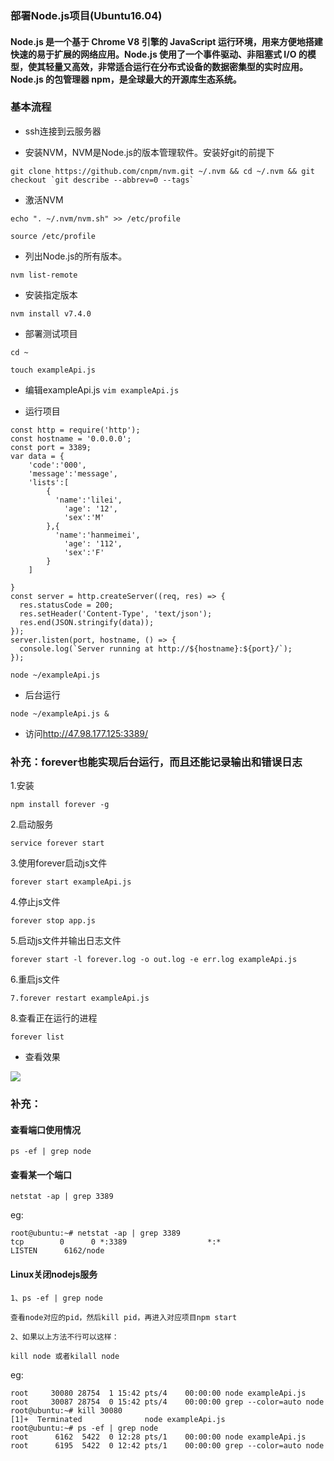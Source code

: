 ### 部署Node.js项目(Ubuntu16.04)
#### Node.js 是一个基于 Chrome V8 引擎的 JavaScript 运行环境，用来方便地搭建快速的易于扩展的网络应用。Node.js 使用了一个事件驱动、非阻塞式 I/O 的模型，使其轻量又高效，非常适合运行在分布式设备的数据密集型的实时应用。Node.js 的包管理器 npm，是全球最大的开源库生态系统。

### 基本流程
- ssh连接到云服务器 
 
- 安装NVM，NVM是Node.js的版本管理软件。安装好git的前提下

```
git clone https://github.com/cnpm/nvm.git ~/.nvm && cd ~/.nvm && git checkout `git describe --abbrev=0 --tags`
```
- 激活NVM 

```echo ". ~/.nvm/nvm.sh" >> /etc/profile ```

```source /etc/profile```

- 列出Node.js的所有版本。

```nvm list-remote```

- 安装指定版本

```nvm install v7.4.0```

- 部署测试项目

```cd ~```

```touch exampleApi.js```

- 编辑exampleApi.js ```vim exampleApi.js```

- 运行项目

```
const http = require('http');
const hostname = '0.0.0.0';
const port = 3389;
var data = {
    'code':'000',
    'message':'message',
    'lists':[
        {
          'name':'lilei',
            'age': '12',
            'sex':'M'
        },{
          'name':'hanmeimei',
            'age': '112',
            'sex':'F'
        }
    ]

}
const server = http.createServer((req, res) => {
  res.statusCode = 200;
  res.setHeader('Content-Type', 'text/json');
  res.end(JSON.stringify(data));
});
server.listen(port, hostname, () => {
  console.log(`Server running at http://${hostname}:${port}/`);
});
```

```node ~/exampleApi.js```

- 后台运行 

```node ~/exampleApi.js &```

- 访问<http://47.98.177.125:3389/>

### 补充：forever也能实现后台运行，而且还能记录输出和错误日志  

1.安装
```
npm install forever -g
```

2.启动服务
```
service forever start
```

3.使用forever启动js文件
```
forever start exampleApi.js
```

4.停止js文件

```
forever stop app.js
```

5.启动js文件并输出日志文件

```
forever start -l forever.log -o out.log -e err.log exampleApi.js
```

6.重启js文件

```
7.forever restart exampleApi.js
```

8.查看正在运行的进程

```
forever list
```

- 查看效果

![](http://p2bzzkn05.bkt.clouddn.com/18-6-30/49287068.jpg)

### 补充：
#### 查看端口使用情况
```ps -ef | grep node```
#### 查看某一个端口
```
netstat -ap | grep 3389
```
eg:

```
root@ubuntu:~# netstat -ap | grep 3389
tcp        0      0 *:3389                  *:*                     LISTEN      6162/node
```

#### Linux关闭nodejs服务
```
1、ps -ef | grep node

查看node对应的pid，然后kill pid，再进入对应项目npm start

2、如果以上方法不行可以这样：

kill node 或者kilall node
```
eg:

```root@ubuntu:~# ps -ef | grep node
root     30080 28754  1 15:42 pts/4    00:00:00 node exampleApi.js
root     30087 28754  0 15:42 pts/4    00:00:00 grep --color=auto node
root@ubuntu:~# kill 30080
[1]+  Terminated              node exampleApi.js
root@ubuntu:~# ps -ef | grep node
root      6162  5422  0 12:28 pts/1    00:00:00 node exampleApi.js
root      6195  5422  0 12:42 pts/1    00:00:00 grep --color=auto node

```

